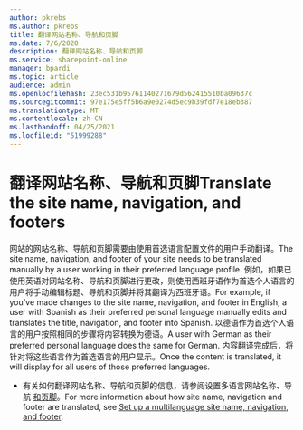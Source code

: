 ```yaml
---
author: pkrebs
ms.author: pkrebs
title: 翻译网站名称、导航和页脚
ms.date: 7/6/2020
description: 翻译网站名称、导航和页脚
ms.service: sharepoint-online
manager: bpardi
ms.topic: article
audience: admin
ms.openlocfilehash: 23ec531b95761140271679d562415510ba09637c
ms.sourcegitcommit: 97e175e5ff5b6a9e0274d5ec9b39fdf7e18eb387
ms.translationtype: MT
ms.contentlocale: zh-CN
ms.lasthandoff: 04/25/2021
ms.locfileid: "51999288"
---
```

# <a name="translate-the-site-name-navigation-and-footers"></a><span data-ttu-id="5fea4-103">翻译网站名称、导航和页脚</span><span class="sxs-lookup"><span data-stu-id="5fea4-103">Translate the site name, navigation, and footers</span></span>
<span data-ttu-id="5fea4-104">网站的网站名称、导航和页脚需要由使用首选语言配置文件的用户手动翻译。</span><span class="sxs-lookup"><span data-stu-id="5fea4-104">The site name, navigation, and footer of your site needs to be translated manually by a user working in their preferred language profile.</span></span> <span data-ttu-id="5fea4-105">例如，如果已使用英语对网站名称、导航和页脚进行更改，则使用西班牙语作为首选个人语言的用户将手动编辑标题、导航和页脚并将其翻译为西班牙语。</span><span class="sxs-lookup"><span data-stu-id="5fea4-105">For example, if you’ve made changes to the site name, navigation, and footer in English, a user with Spanish as their preferred personal language manually edits and translates the title, navigation, and footer into Spanish.</span></span> <span data-ttu-id="5fea4-106">以德语作为首选个人语言的用户按照相同的步骤将内容转换为德语。</span><span class="sxs-lookup"><span data-stu-id="5fea4-106">A user with German as their preferred personal language does the same for German.</span></span> <span data-ttu-id="5fea4-107">内容翻译完成后，将针对将这些语言作为首选语言的用户显示。</span><span class="sxs-lookup"><span data-stu-id="5fea4-107">Once the content is translated, it will display for all users of those preferred languages.</span></span>  

- <span data-ttu-id="5fea4-108">有关如何翻译网站名称、导航和页脚的信息，请参阅设置多语言网站名称、导航 [和页脚](https://support.office.com/article/create-multilingual-communication-sites-pages-and-news-2bb7d610-5453-41c6-a0e8-6f40b3ed750c#bkmk_muitranslations)。</span><span class="sxs-lookup"><span data-stu-id="5fea4-108">For more information about how site name, navigation and footer are translated, see [Set up a multilanguage site name, navigation, and footer](https://support.office.com/article/create-multilingual-communication-sites-pages-and-news-2bb7d610-5453-41c6-a0e8-6f40b3ed750c#bkmk_muitranslations).</span></span>
